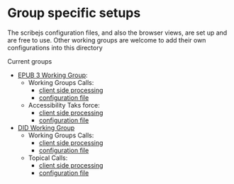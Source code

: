 # Group specific setups

The scribejs configuration files, and also the browser views, are set up and are free to use. Other working groups are welcome to add their own configurations into this directory

Current groups

* [EPUB 3 Working Group](https://www.w3.org//publishing/groups/epub-wg/):
    * Working Groups Calls:
      * [client side processing](./epub-wg/epub-wg.html)
      * [configuration file](./epub-wg/scribejs_config.json)
    * Accessibility Taks force:
      * [client side processing](./epub-wg/epub-wg-a11y-calls.html)
      * [configuration file](./epub-wg/scribejs_a11y_config.json)
* [DID Working Group](https://www.w3.org/2019/did-wg/)
    * Working Groups Calls:
      * [client side processing](./did-wg/did-wg.html)
      * [configuration file](./did-wg/scribejs_config.json)
    * Topical Calls:
      * [client side processing](./did-wg/did-wg-topic-calls.html)
      * [configuration file](./did-wg/scribejs_config_topic.json)

